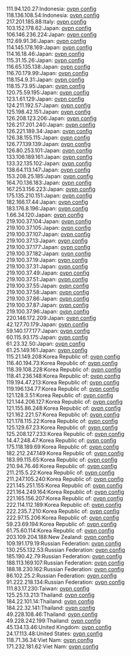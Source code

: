 111.94.120.27:Indonesia: [ovpn config](vpn/111_94_120_27.ovpn)  
118.136.108.54:Indonesia: [ovpn config](vpn/118_136_108_54.ovpn)  
217.201.185.88:Italy: [ovpn config](vpn/217_201_185_88.ovpn)  
103.152.178.62:Japan: [ovpn config](vpn/103_152_178_62.ovpn)  
106.146.236.224:Japan: [ovpn config](vpn/106_146_236_224.ovpn)  
112.69.91.36:Japan: [ovpn config](vpn/112_69_91_36.ovpn)  
114.145.178.169:Japan: [ovpn config](vpn/114_145_178_169.ovpn)  
114.16.18.46:Japan: [ovpn config](vpn/114_16_18_46.ovpn)  
115.31.15.26:Japan: [ovpn config](vpn/115_31_15_26.ovpn)  
116.65.135.138:Japan: [ovpn config](vpn/116_65_135_138.ovpn)  
116.70.179.99:Japan: [ovpn config](vpn/116_70_179_99.ovpn)  
118.154.9.31:Japan: [ovpn config](vpn/118_154_9_31.ovpn)  
118.15.73.95:Japan: [ovpn config](vpn/118_15_73_95.ovpn)  
120.75.59.195:Japan: [ovpn config](vpn/120_75_59_195.ovpn)  
123.1.61.129:Japan: [ovpn config](vpn/123_1_61_129.ovpn)  
124.211.192.57:Japan: [ovpn config](vpn/124_211_192_57.ovpn)  
125.198.42.151:Japan: [ovpn config](vpn/125_198_42_151.ovpn)  
126.208.123.206:Japan: [ovpn config](vpn/126_208_123_206.ovpn)  
126.217.201.240:Japan: [ovpn config](vpn/126_217_201_240.ovpn)  
126.221.189.34:Japan: [ovpn config](vpn/126_221_189_34.ovpn)  
126.38.155.115:Japan: [ovpn config](vpn/126_38_155_115.ovpn)  
126.77.139.139:Japan: [ovpn config](vpn/126_77_139_139.ovpn)  
126.80.253.101:Japan: [ovpn config](vpn/126_80_253_101.ovpn)  
133.106.189.161:Japan: [ovpn config](vpn/133_106_189_161.ovpn)  
133.32.135.102:Japan: [ovpn config](vpn/133_32_135_102.ovpn)  
138.64.113.147:Japan: [ovpn config](vpn/138_64_113_147.ovpn)  
153.208.25.185:Japan: [ovpn config](vpn/153_208_25_185.ovpn)  
164.70.136.183:Japan: [ovpn config](vpn/164_70_136_183.ovpn)  
167.253.156.223:Japan: [ovpn config](vpn/167_253_156_223.ovpn)  
175.135.210.151:Japan: [ovpn config](vpn/175_135_210_151.ovpn)  
182.166.17.44:Japan: [ovpn config](vpn/182_166_17_44.ovpn)  
183.176.8.196:Japan: [ovpn config](vpn/183_176_8_196.ovpn)  
1.66.34.120:Japan: [ovpn config](vpn/1_66_34_120.ovpn)  
219.100.37.104:Japan: [ovpn config](vpn/219_100_37_104.ovpn)  
219.100.37.105:Japan: [ovpn config](vpn/219_100_37_105.ovpn)  
219.100.37.107:Japan: [ovpn config](vpn/219_100_37_107.ovpn)  
219.100.37.13:Japan: [ovpn config](vpn/219_100_37_13.ovpn)  
219.100.37.177:Japan: [ovpn config](vpn/219_100_37_177.ovpn)  
219.100.37.182:Japan: [ovpn config](vpn/219_100_37_182.ovpn)  
219.100.37.19:Japan: [ovpn config](vpn/219_100_37_19.ovpn)  
219.100.37.31:Japan: [ovpn config](vpn/219_100_37_31.ovpn)  
219.100.37.49:Japan: [ovpn config](vpn/219_100_37_49.ovpn)  
219.100.37.51:Japan: [ovpn config](vpn/219_100_37_51.ovpn)  
219.100.37.55:Japan: [ovpn config](vpn/219_100_37_55.ovpn)  
219.100.37.58:Japan: [ovpn config](vpn/219_100_37_58.ovpn)  
219.100.37.86:Japan: [ovpn config](vpn/219_100_37_86.ovpn)  
219.100.37.87:Japan: [ovpn config](vpn/219_100_37_87.ovpn)  
219.100.37.96:Japan: [ovpn config](vpn/219_100_37_96.ovpn)  
220.146.172.209:Japan: [ovpn config](vpn/220_146_172_209.ovpn)  
42.127.70.179:Japan: [ovpn config](vpn/42_127_70_179.ovpn)  
59.140.177.177:Japan: [ovpn config](vpn/59_140_177_177.ovpn)  
60.115.93.175:Japan: [ovpn config](vpn/60_115_93_175.ovpn)  
61.23.32.50:Japan: [ovpn config](vpn/61_23_32_50.ovpn)  
61.25.149.161:Japan: [ovpn config](vpn/61_25_149_161.ovpn)  
115.21.149.208:Korea Republic of: [ovpn config](vpn/115_21_149_208.ovpn)  
116.40.194.73:Korea Republic of: [ovpn config](vpn/116_40_194_73.ovpn)  
118.39.108.228:Korea Republic of: [ovpn config](vpn/118_39_108_228.ovpn)  
118.41.236.148:Korea Republic of: [ovpn config](vpn/118_41_236_148.ovpn)  
119.194.47.213:Korea Republic of: [ovpn config](vpn/119_194_47_213.ovpn)  
119.196.134.77:Korea Republic of: [ovpn config](vpn/119_196_134_77.ovpn)  
121.128.3.51:Korea Republic of: [ovpn config](vpn/121_128_3_51.ovpn)  
121.144.206.127:Korea Republic of: [ovpn config](vpn/121_144_206_127.ovpn)  
121.155.86.248:Korea Republic of: [ovpn config](vpn/121_155_86_248.ovpn)  
121.162.221.57:Korea Republic of: [ovpn config](vpn/121_162_221_57.ovpn)  
121.178.115.22:Korea Republic of: [ovpn config](vpn/121_178_115_22.ovpn)  
125.129.67.23:Korea Republic of: [ovpn config](vpn/125_129_67_23.ovpn)  
125.208.127.233:Korea Republic of: [ovpn config](vpn/125_208_127_233.ovpn)  
14.47.248.47:Korea Republic of: [ovpn config](vpn/14_47_248_47.ovpn)  
175.118.189.69:Korea Republic of: [ovpn config](vpn/175_118_189_69.ovpn)  
182.212.247.149:Korea Republic of: [ovpn config](vpn/182_212_247_149.ovpn)  
183.99.115.65:Korea Republic of: [ovpn config](vpn/183_99_115_65.ovpn)  
210.94.76.46:Korea Republic of: [ovpn config](vpn/210_94_76_46.ovpn)  
211.215.5.22:Korea Republic of: [ovpn config](vpn/211_215_5_22.ovpn)  
211.247.105.240:Korea Republic of: [ovpn config](vpn/211_247_105_240.ovpn)  
221.145.251.155:Korea Republic of: [ovpn config](vpn/221_145_251_155.ovpn)  
221.164.249.164:Korea Republic of: [ovpn config](vpn/221_164_249_164.ovpn)  
221.165.156.207:Korea Republic of: [ovpn config](vpn/221_165_156_207.ovpn)  
222.114.112.189:Korea Republic of: [ovpn config](vpn/222_114_112_189.ovpn)  
222.235.7.210:Korea Republic of: [ovpn config](vpn/222_235_7_210.ovpn)  
222.97.15.206:Korea Republic of: [ovpn config](vpn/222_97_15_206.ovpn)  
59.23.69.194:Korea Republic of: [ovpn config](vpn/59_23_69_194.ovpn)  
61.75.60.114:Korea Republic of: [ovpn config](vpn/61_75_60_114.ovpn)  
203.109.204.188:New Zealand: [ovpn config](vpn/203_109_204_188.ovpn)  
109.191.179.19:Russian Federation: [ovpn config](vpn/109_191_179_19.ovpn)  
130.255.132.53:Russian Federation: [ovpn config](vpn/130_255_132_53.ovpn)  
185.190.42.79:Russian Federation: [ovpn config](vpn/185_190_42_79.ovpn)  
188.113.169.107:Russian Federation: [ovpn config](vpn/188_113_169_107.ovpn)  
188.18.230.162:Russian Federation: [ovpn config](vpn/188_18_230_162.ovpn)  
86.102.25.2:Russian Federation: [ovpn config](vpn/86_102_25_2.ovpn)  
91.222.218.134:Russian Federation: [ovpn config](vpn/91_222_218_134.ovpn)  
111.83.17.230:Taiwan: [ovpn config](vpn/111_83_17_230.ovpn)  
125.25.13.213:Thailand: [ovpn config](vpn/125_25_13_213.ovpn)  
184.22.101.14:Thailand: [ovpn config](vpn/184_22_101_14.ovpn)  
184.22.32.141:Thailand: [ovpn config](vpn/184_22_32_141.ovpn)  
49.228.108.46:Thailand: [ovpn config](vpn/49_228_108_46.ovpn)  
49.228.242.199:Thailand: [ovpn config](vpn/49_228_242_199.ovpn)  
45.134.13.46:United Kingdom: [ovpn config](vpn/45_134_13_46.ovpn)  
24.17.113.48:United States: [ovpn config](vpn/24_17_113_48.ovpn)  
118.71.36.34:Viet Nam: [ovpn config](vpn/118_71_36_34.ovpn)  
171.232.181.62:Viet Nam: [ovpn config](vpn/171_232_181_62.ovpn)  
